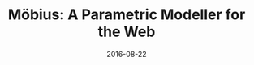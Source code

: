 ---
type: Conference Paper
title:  "Möbius: A Parametric Modeller for the Web"
where: CAADRIA, Australia
authors: Janssen, P, Li, R, and Mohanty, A
details: Proceedings of CAADRIA 2016, 22-26 August 2016, Melbourne, Australia, pp. 157–166.
location: CAADRIA 2016, Australia
summary: Introduces a prototype parametric modelling system called Mobius, that aims to overcome the limitations of existing visual programming systems. The proposed system integrates associative and imperative programming styles and supports iterative looping and higher order functions.
date:   2016-08-22
image: ../assets/images/mobius-core.png
link: https://www.researchgate.net/publication/323694162_Mobius_A_Parametric_Modeller_for_the_Web
---